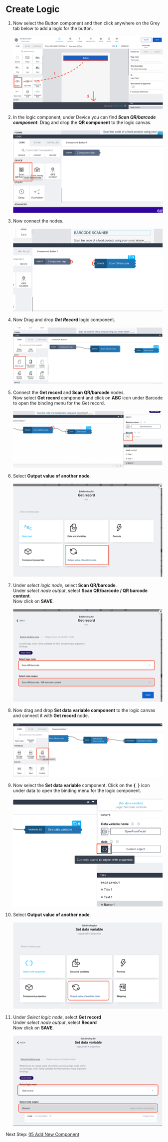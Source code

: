 
# Create Logic

1. Now select the Button component and then click anywhere on the Grey tab below to add a logic for the button.<br><Br>
![](Images/1.png)

2. In the logic component, under Device you can find <b><i>Scan QR/barcode component</b></i>. Drag and drop the <b>QR component</b> to the logic canvas.<br><br>
![](Images/2%20Scan%20QR.png)

3. Now connect the nodes.<br><br>
![](Images/3%20Connect%20Nodes.png)

4. Now Drag and drop <b><i>Get Record</b></i> logic component.<br><br>
![](Images/4%20Get%20Record.png)

5. Connect the <b>Get record</b> and <b>Scan QR/barcode</b> nodes. <br>Now select <b>Get record</b> component and click on <b>ABC</b> icon under Barcode to open the binding menu for the Get record.<br><br>
![](Images/5%20Get%20Record%20an.png)

6. Select <b>Output value of another node</b>.<br><br>
![](Images/6%20Op%20of%20another.png)

7. Under <i>select logic node</i>, select <b>Scan QR/barcode</b>. <br> 
Under <i>select node output</i>, select <b>Scan QR/barcode / QR barcode content</b>.<br>
Now click on <b>SAVE</b>.<br><br>
![](Images/7%20Scan%20QR.png)

8. Now drag and drop <b>Set data variable component</b> to the logic canvas and connect it with <b>Get record</b>  node.<br><br>
![](Images/8%20Set%20Data%20Variable.png)

9. Now select the <b>Set data variable</b> component. Click on the <b>{&ensp;}</b> icon under data to open the binding menu for the logic component.<br><br>
![](Images/9%20Bind%20Data.png)

10. Select <b>Output value of another node</b>.<br><br>
![](Images/10%20OP%20of%20another.png)

11. Under <i>Select logic node</i>, select <b>Get record</b> <br>
Under <i>select node output</i>, select <b>Record</b> <br>
Now click on <b>SAVE</b>.<br><br>
![](Images/11%20Get%20Record.png)


Next Step: <a href="https://github.com/SAP-samples/sap-build-apps/blob/main/Workshops/front-end-applications/Bar-code-scanner-app/05%20Add%20New%20Component/Readme.md"> 05 Add New Component</a>







